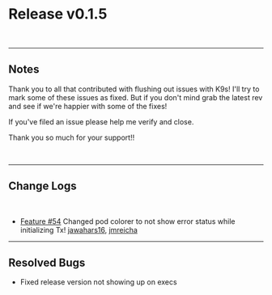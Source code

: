 # Release v0.1.5

<br/>

---
## Notes

Thank you to all that contributed with flushing out issues with K9s! I'll try
to mark some of these issues as fixed. But if you don't mind grab the latest
rev and see if we're happier with some of the fixes!

If you've filed an issue please help me verify and close.

Thank you so much for your support!!

<br/>

---
## Change Logs

<br/>

+ [Feature #54](https://github.com/CirrusByte42/ca9s/issues/54)
  Changed pod colorer to not show error status while initializing
  Tx! [jawahars16](https://github.com/jawahars16), [jmreicha](https://github.com/jmreicha)

---
## Resolved Bugs

- Fixed release version not showing up on execs
